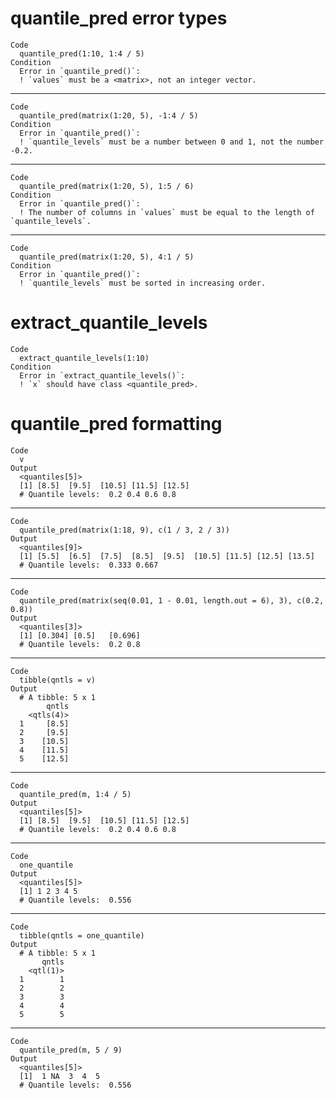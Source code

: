 # quantile_pred error types

    Code
      quantile_pred(1:10, 1:4 / 5)
    Condition
      Error in `quantile_pred()`:
      ! `values` must be a <matrix>, not an integer vector.

---

    Code
      quantile_pred(matrix(1:20, 5), -1:4 / 5)
    Condition
      Error in `quantile_pred()`:
      ! `quantile_levels` must be a number between 0 and 1, not the number -0.2.

---

    Code
      quantile_pred(matrix(1:20, 5), 1:5 / 6)
    Condition
      Error in `quantile_pred()`:
      ! The number of columns in `values` must be equal to the length of `quantile_levels`.

---

    Code
      quantile_pred(matrix(1:20, 5), 4:1 / 5)
    Condition
      Error in `quantile_pred()`:
      ! `quantile_levels` must be sorted in increasing order.

# extract_quantile_levels

    Code
      extract_quantile_levels(1:10)
    Condition
      Error in `extract_quantile_levels()`:
      ! `x` should have class <quantile_pred>.

# quantile_pred formatting

    Code
      v
    Output
      <quantiles[5]>
      [1] [8.5]  [9.5]  [10.5] [11.5] [12.5]
      # Quantile levels:  0.2 0.4 0.6 0.8 

---

    Code
      quantile_pred(matrix(1:18, 9), c(1 / 3, 2 / 3))
    Output
      <quantiles[9]>
      [1] [5.5]  [6.5]  [7.5]  [8.5]  [9.5]  [10.5] [11.5] [12.5] [13.5]
      # Quantile levels:  0.333 0.667 

---

    Code
      quantile_pred(matrix(seq(0.01, 1 - 0.01, length.out = 6), 3), c(0.2, 0.8))
    Output
      <quantiles[3]>
      [1] [0.304] [0.5]   [0.696]
      # Quantile levels:  0.2 0.8 

---

    Code
      tibble(qntls = v)
    Output
      # A tibble: 5 x 1
            qntls
        <qtls(4)>
      1     [8.5]
      2     [9.5]
      3    [10.5]
      4    [11.5]
      5    [12.5]

---

    Code
      quantile_pred(m, 1:4 / 5)
    Output
      <quantiles[5]>
      [1] [8.5]  [9.5]  [10.5] [11.5] [12.5]
      # Quantile levels:  0.2 0.4 0.6 0.8 

---

    Code
      one_quantile
    Output
      <quantiles[5]>
      [1] 1 2 3 4 5
      # Quantile levels:  0.556 

---

    Code
      tibble(qntls = one_quantile)
    Output
      # A tibble: 5 x 1
           qntls
        <qtl(1)>
      1        1
      2        2
      3        3
      4        4
      5        5

---

    Code
      quantile_pred(m, 5 / 9)
    Output
      <quantiles[5]>
      [1]  1 NA  3  4  5
      # Quantile levels:  0.556 

